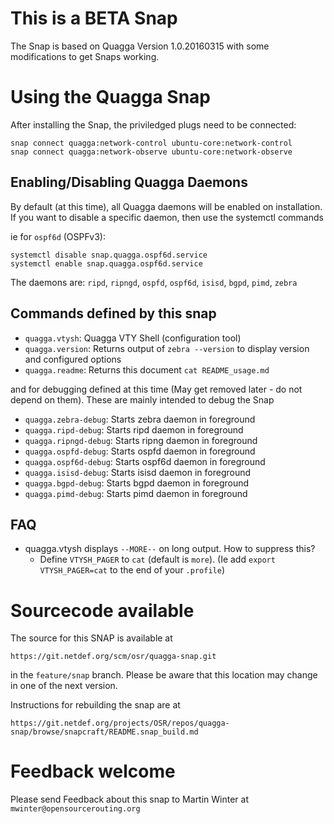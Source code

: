 This is a BETA Snap
===================

The Snap is based on Quagga Version 1.0.20160315 with some modifications
to get Snaps working.

Using the Quagga Snap
=====================

After installing the Snap, the priviledged plugs need to be connected:

    snap connect quagga:network-control ubuntu-core:network-control
    snap connect quagga:network-observe ubuntu-core:network-observe

Enabling/Disabling Quagga Daemons
---------------------------------

By default (at this time), all Quagga daemons will be enabled on 
installation. If you want to disable a specific daemon, then use 
the systemctl commands

ie for `ospf6d` (OSPFv3):

    systemctl disable snap.quagga.ospf6d.service
    systemctl enable snap.quagga.ospf6d.service

The daemons are: `ripd`, `ripngd`, `ospfd`, `ospf6d`, `isisd`, `bgpd`, 
`pimd`, `zebra`

Commands defined by this snap
-----------------------------

- `quagga.vtysh`:
	Quagga VTY Shell (configuration tool)
- `quagga.version`:
	Returns output of `zebra --version` to display version and configured 
	options
- `quagga.readme`:
	Returns this document `cat README_usage.md`

and for debugging defined at this time (May get removed later - do not 
depend on them). These are mainly intended to debug the Snap

- `quagga.zebra-debug`:
	Starts zebra daemon in foreground
- `quagga.ripd-debug`:
	Starts ripd daemon in foreground
- `quagga.ripngd-debug`:
	Starts ripng daemon in foreground
- `quagga.ospfd-debug`:
	Starts ospfd daemon in foreground
- `quagga.ospf6d-debug`:
	Starts ospf6d daemon in foreground
- `quagga.isisd-debug`:
	Starts isisd daemon in foreground
- `quagga.bgpd-debug`:
	Starts bgpd daemon in foreground
- `quagga.pimd-debug`:
	Starts pimd daemon in foreground

FAQ
---
- quagga.vtysh displays `--MORE--` on long output. How to suppress this?
    - Define `VTYSH_PAGER` to `cat` (default is `more`). (Ie add 
      `export VTYSH_PAGER=cat` to the end of your `.profile`)

Sourcecode available
====================

The source for this SNAP is available at

    https://git.netdef.org/scm/osr/quagga-snap.git

in the `feature/snap` branch. Please be aware that this location may
change in one of the next version.

Instructions for rebuilding the snap are at

    https://git.netdef.org/projects/OSR/repos/quagga-snap/browse/snapcraft/README.snap_build.md

Feedback welcome
================

Please send Feedback about this snap to Martin Winter at 
`mwinter@opensourcerouting.org`

